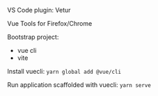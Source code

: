VS Code plugin: Vetur

Vue Tools for Firefox/Chrome

Bootstrap project:
- vue cli
- vite

Install vuecli: `yarn global add @vue/cli`

Run application scaffolded with vuecli: `yarn serve`